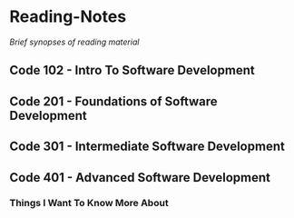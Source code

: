 # Reading-Notes
_Brief synopses of reading material_

## Code 102 - Intro To Software Development

## Code 201 - Foundations of Software Development

## Code 301 - Intermediate Software Development

## Code 401 - Advanced Software Development

### **Things I Want To Know More About**
